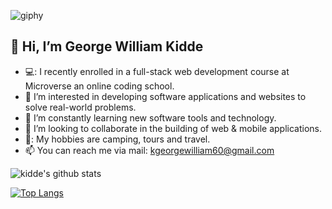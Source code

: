 ![giphy](https://user-images.githubusercontent.com/50941074/145535504-e7865f42-1c16-4fe5-a154-ce108bab0514.gif)
<h2>👋 Hi, I’m George William Kidde</h2>

- 💻: I recently enrolled in a full-stack web development course at Microverse an online coding school. 
- 👀 I’m interested in developing software applications and websites to solve real-world problems.
- 🌱 I’m constantly learning new software tools and technology. 
- 💞️ I’m looking to collaborate in the building of web & mobile applications.
- 🎵: My hobbies are camping, tours and travel.
- 📫 You can reach me via mail: kgeorgewilliam60@gmail.com

![kidde's github stats](https://github-readme-stats.vercel.app/api?username=kidde60)

[![Top Langs](https://github-readme-stats.vercel.app/api/top-langs/?username=kidde60)](https://github.com/kidde60/github-readme-stats)
